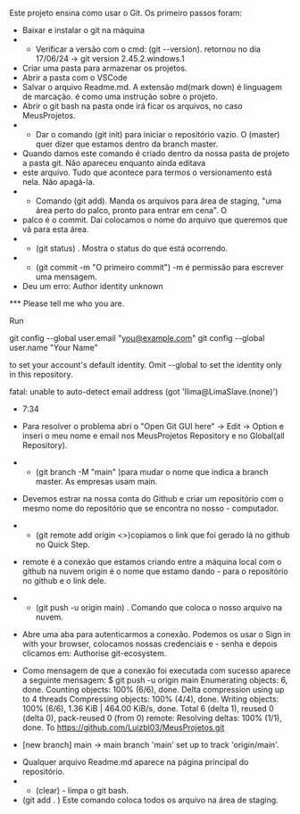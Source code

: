 Este projeto ensina como usar o Git.
Os primeiro passos foram:  
- Baixar e instalar o git na máquina
- *  Verificar a versão com o cmd: (git --version). retornou no dia 17/06/24 -> git version 2.45.2.windows.1
- Criar uma pasta para armazenar os projetos.
- Abrir a pasta com o VSCode
- Salvar o arquivo Readme.md. A extensão md(mark down) é linguagem de marcação. é como uma instrução sobre o projeto.
- Abrir o git bash na pasta onde irá ficar os arquivos, no caso MeusProjetos.
- * Dar o comando (git init) para iniciar o repositório vazio. O (master) quer dizer que estamos dentro da branch master.
- Quando damos este comando é criado dentro da nossa pasta de projeto a pasta git. Não apareceu enquanto ainda editava 
- este arquivo. Tudo que acontece para termos o versionamento está nela. Não apagá-la.
- * Comando (git add). Manda os arquivos para área de staging, "uma área perto do palco, pronto para entrar em cena". O
- palco é o commit. Dai colocamos o nome do arquivo que queremos que vá para esta área.
- * (git status) . Mostra o status do que está ocorrendo.
- * (git commit -m "O primeiro commit") -m é permissão para escrever uma mensagem.
- Deu um erro:
   Author identity unknown

*** Please tell me who you are.

Run

  git config --global user.email "you@example.com"
  git config --global user.name "Your Name"

to set your account's default identity.
Omit --global to set the identity only in this repository.

fatal: unable to auto-detect email address (got 'llima@LimaSlave.(none)')
- 7:34
- Para resolver o problema abri o "Open Git GUI here" -> Edit -> Option e inseri o meu nome e email nos MeusProjetos Repository e no Global(all Repository).

- * (git branch -M "main" )para mudar o nome que indica a branch master. As empresas usam main.
- Devemos estrar na nossa conta do Github e criar um repositório com o mesmo nome do repositório que se encontra no nosso - computador.
- * (git remote add origin <>)copiamos o link que foi gerado lá no github no Quick Step.
- remote é a conexão que estamos criando entre a máquina local com o github na nuvem origin é o nome que estamo dando    - para o repositório no github e o link dele.
- * (git push -u origin main) . Comando que coloca o nosso arquivo na nuvem.
- Abre uma aba para autenticarmos a conexão. Podemos os usar o Sign in with your browser, colocamos nossas credenciais e - senha e depois clicamos em: Authorise git-ecosystem.
- Como mensagem de que a conexão foi executada com sucesso aparece a seguinte mensagem:
$ git push -u origin main
Enumerating objects: 6, done.
Counting objects: 100% (6/6), done.
Delta compression using up to 4 threads
Compressing objects: 100% (4/4), done.
Writing objects: 100% (6/6), 1.36 KiB | 464.00 KiB/s, done.
Total 6 (delta 1), reused 0 (delta 0), pack-reused 0 (from 0)
remote: Resolving deltas: 100% (1/1), done.
To https://github.com/Luizbl03/MeusProjetos.git
 * [new branch]      main -> main
branch 'main' set up to track 'origin/main'.
- Qualquer arquivo Readme.md aparece na página principal do repositório.
- * (clear) - limpa o git bash.
- (git add . ) Este comando coloca todos os arquivo na área de staging.
 




